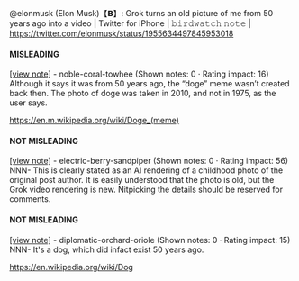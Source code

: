 @elonmusk (Elon Musk)【𝗕】: Grok turns an old picture of me from 50 years ago into a video | Twitter for iPhone | 𝚋𝚒𝚛𝚍𝚠𝚊𝚝𝚌𝚑 𝚗𝚘𝚝𝚎 | https://twitter.com/elonmusk/status/1955634497845953018

#### MISLEADING

[[view note]](https://x.com/i/birdwatch/n/1955702795006263787) - noble-coral-towhee (Shown notes: 0 · Rating impact: 16)\
Although it says it was from 50 years ago, the “doge” meme wasn’t created back then. The photo of doge was taken in 2010, and not in 1975, as the user says.

https://en.m.wikipedia.org/wiki/Doge_(meme)

#### NOT MISLEADING

[[view note]](https://x.com/i/birdwatch/n/1955812281066889328) - electric-berry-sandpiper (Shown notes: 0 · Rating impact: 56)\
NNN- This is clearly stated as an AI rendering of a childhood photo of the original post author. It is easily understood that the photo is old, but the Grok video rendering is new. Nitpicking the details should be reserved for comments.

#### NOT MISLEADING

[[view note]](https://x.com/i/birdwatch/n/1955717102414733629) - diplomatic-orchard-oriole (Shown notes: 0 · Rating impact: 15)\
NNN- It's a dog, which did infact exist 50 years ago.

https://en.wikipedia.org/wiki/Dog
